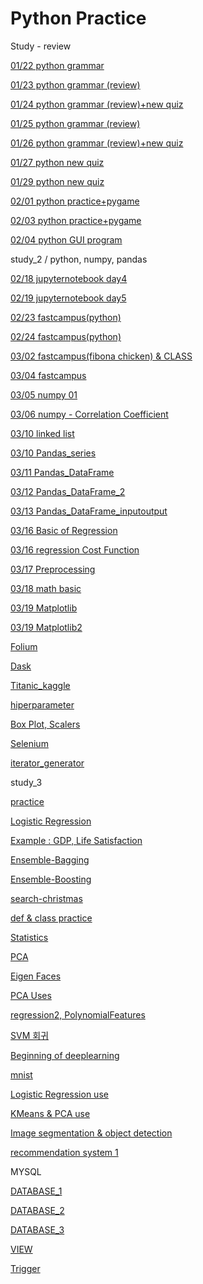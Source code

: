 # Python Practice

Study - review

[01/22 python grammar](Python%20Practice%204d95aad8d0ec4a37acbf0015ab27ba8f/01%2022%20python%20grammar%20ae3ae1ee5f034267bd4c1f76c151caef.md)

[01/23 python grammar (review)](Python%20Practice%204d95aad8d0ec4a37acbf0015ab27ba8f/01%2023%20python%20grammar%20(review)%2085397ae339844430ae27360d74372733.md)

[01/24 python grammar (review)+new quiz](Python%20Practice%204d95aad8d0ec4a37acbf0015ab27ba8f/01%2024%20python%20grammar%20(review)+new%20quiz%20973a3f988a334259bc873dc257f57978.md)

[01/25 python grammar (review)](Python%20Practice%204d95aad8d0ec4a37acbf0015ab27ba8f/01%2025%20python%20grammar%20(review)%2075e6b08b2dc9425080da52bbafdf43fb.md)

[01/26 python grammar (review)+new quiz](Python%20Practice%204d95aad8d0ec4a37acbf0015ab27ba8f/01%2026%20python%20grammar%20(review)+new%20quiz%206ff84954384a454cb2400ff8d08b4e81.md)

[01/27 python new quiz](Python%20Practice%204d95aad8d0ec4a37acbf0015ab27ba8f/01%2027%20python%20new%20quiz%20522325badba04009ae49b30aae01730e.md)

[01/29 python new quiz](Python%20Practice%204d95aad8d0ec4a37acbf0015ab27ba8f/01%2029%20python%20new%20quiz%205468acbd01e34fc1adba800677aca51f.md)

[02/01 python practice+pygame](Python%20Practice%204d95aad8d0ec4a37acbf0015ab27ba8f/02%2001%20python%20practice+pygame%209c7548d320784091b694da014effe00e.md)

[02/03 python practice+pygame](Python%20Practice%204d95aad8d0ec4a37acbf0015ab27ba8f/02%2003%20python%20practice+pygame%209b15132eeb174be9942074e3fcf7089f.md)

[02/04 python GUI program](Python%20Practice%204d95aad8d0ec4a37acbf0015ab27ba8f/02%2004%20python%20GUI%20program%20fadede5ac63748d29ef0a21407c839ca.md)

study_2 / python, numpy, pandas

[02/18 jupyternotebook day4](Python%20Practice%204d95aad8d0ec4a37acbf0015ab27ba8f/02%2018%20jupyternotebook%20day4%20f60ab3e86809427d979d25fdc737da3d.md)

[02/19 jupyternotebook day5](Python%20Practice%204d95aad8d0ec4a37acbf0015ab27ba8f/02%2019%20jupyternotebook%20day5%203f4a4de6169d442da8e64c7fa7bef546.md)

[02/23 fastcampus(python)](Python%20Practice%204d95aad8d0ec4a37acbf0015ab27ba8f/02%2023%20fastcampus(python)%208f89fb365d6e4974a5328db2a4936b11.md)

[02/24 fastcampus(python)](Python%20Practice%204d95aad8d0ec4a37acbf0015ab27ba8f/02%2024%20fastcampus(python)%200be1e515517f42e1b62aad82e49d8a23.md)

[03/02 fastcampus(fibona chicken) & CLASS](Python%20Practice%204d95aad8d0ec4a37acbf0015ab27ba8f/03%2002%20fastcampus(fibona%20chicken)%20&%20CLASS%204d9b4685d3294502818c287553e23256.md)

[03/04 fastcampus](Python%20Practice%204d95aad8d0ec4a37acbf0015ab27ba8f/03%2004%20fastcampus%202bfc350740af4b3198cc6bd6613a05e7.md)

[03/05 numpy 01](Python%20Practice%204d95aad8d0ec4a37acbf0015ab27ba8f/03%2005%20numpy%2001%20425e97cb18ca4e38828aed3f7900fa38.md)

[03/06 numpy - Correlation Coefficient](Python%20Practice%204d95aad8d0ec4a37acbf0015ab27ba8f/03%2006%20numpy%20-%20Correlation%20Coefficient%20651212326b1c4c72be5b272253fa7d77.md)

[03/10 linked list](Python%20Practice%204d95aad8d0ec4a37acbf0015ab27ba8f/03%2010%20linked%20list%202dca4439670a45148808962f76e6ccc4.md)

[03/10 Pandas_series](Python%20Practice%204d95aad8d0ec4a37acbf0015ab27ba8f/03%2010%20Pandas_series%20fd707da28dd6468ab2b589f06d5c2e60.md)

[03/11 Pandas_DataFrame](Python%20Practice%204d95aad8d0ec4a37acbf0015ab27ba8f/03%2011%20Pandas_DataFrame%20a098f3edcc1e4105a80c9c79da5ba7ee.md)

[03/12 Pandas_DataFrame_2](Python%20Practice%204d95aad8d0ec4a37acbf0015ab27ba8f/03%2012%20Pandas_DataFrame_2%20a339e9cdbfda45609791f105f3d59176.md)

[03/13 Pandas_DataFrame_inputoutput](Python%20Practice%204d95aad8d0ec4a37acbf0015ab27ba8f/03%2013%20Pandas_DataFrame_inputoutput%2082e5e7a677ca456bbb1ef15ec6687539.md)

[03/16 Basic of Regression](Python%20Practice%204d95aad8d0ec4a37acbf0015ab27ba8f/03%2016%20Basic%20of%20Regression%204638f56862394a209fb8c57412212eb3.md)

[03/16 regression Cost Function](Python%20Practice%204d95aad8d0ec4a37acbf0015ab27ba8f/03%2016%20regression%20Cost%20Function%20484740d78af3487f8c9958ef2aabb8df.md)

[03/17 Preprocessing](Python%20Practice%204d95aad8d0ec4a37acbf0015ab27ba8f/03%2017%20Preprocessing%209b9dbe2b5d334c95a17cca9b9f1e6280.md)

[03/18 math basic](Python%20Practice%204d95aad8d0ec4a37acbf0015ab27ba8f/03%2018%20math%20basic%2011bf88a05f7c4d27bf21cb7c957baf58.md)

[03/19 Matplotlib](Python%20Practice%204d95aad8d0ec4a37acbf0015ab27ba8f/03%2019%20Matplotlib%2088a5778725804ffa96ee521dbe5c661e.md)

[03/19 Matplotlib2](Python%20Practice%204d95aad8d0ec4a37acbf0015ab27ba8f/03%2019%20Matplotlib2%203bec0adb1e8b4a548a6cbec055d5c07b.md)

[Folium](Python%20Practice%204d95aad8d0ec4a37acbf0015ab27ba8f/Folium%202b0f7b68657e49bdbc383fc60cb57f8f.md)

[Dask](Python%20Practice%204d95aad8d0ec4a37acbf0015ab27ba8f/Dask%206b01b2959dff4debb74b1df6bdf8ae62.md)

[Titanic_kaggle](Python%20Practice%204d95aad8d0ec4a37acbf0015ab27ba8f/Titanic_kaggle%20cfa84db7cf664ba68c820253d071014c.md)

[hiperparameter](Python%20Practice%204d95aad8d0ec4a37acbf0015ab27ba8f/hiperparameter%2063dbbf4a57704f4aafa6d50d8cbd6981.md)

[Box Plot, Scalers](Python%20Practice%204d95aad8d0ec4a37acbf0015ab27ba8f/Box%20Plot,%20Scalers%20973e02ea6f8346739fe0add4c1751400.md)

[Selenium](Python%20Practice%204d95aad8d0ec4a37acbf0015ab27ba8f/Selenium%20fd9b6728b41a4410bfcb000a04355cbf.md)

[iterator_generator](Python%20Practice%204d95aad8d0ec4a37acbf0015ab27ba8f/iterator_generator%201f4b1d17e160412eaa1984ef31d2765a.md)

study_3

[practice](Python%20Practice%204d95aad8d0ec4a37acbf0015ab27ba8f/practice%20be0c7978ab3540db9655a8fe78737ec1.md)

[Logistic Regression](Python%20Practice%204d95aad8d0ec4a37acbf0015ab27ba8f/Logistic%20Regression%20e85ccf01bbfb4cc0b352d55178159532.md)

[Example : GDP, Life Satisfaction](Python%20Practice%204d95aad8d0ec4a37acbf0015ab27ba8f/Example%20GDP,%20Life%20Satisfaction%20a05df72d420b41918a657e4c90b68032.md)

[Ensemble-Bagging](Python%20Practice%204d95aad8d0ec4a37acbf0015ab27ba8f/Ensemble-Bagging%20b769ff09b8c746f58f4f4e23f5f4433c.md)

[Ensemble-Boosting](Python%20Practice%204d95aad8d0ec4a37acbf0015ab27ba8f/Ensemble-Boosting%204edddca23f914501be408dec0d240f71.md)

[search-christmas](Python%20Practice%204d95aad8d0ec4a37acbf0015ab27ba8f/search-christmas%2013d84a8888fb4dc899c4364b94f42c00.md)

[def & class practice](Python%20Practice%204d95aad8d0ec4a37acbf0015ab27ba8f/def%20&%20class%20practice%20269036de5f1147ebadbfaf9c7191c5ed.md)

[Statistics](Python%20Practice%204d95aad8d0ec4a37acbf0015ab27ba8f/Statistics%202841012fb19a46f3a46ba2ff2d751c78.md)

[PCA](Python%20Practice%204d95aad8d0ec4a37acbf0015ab27ba8f/PCA%200248ec03e7a24026bc8dcc52a3e54de9.md)

[Eigen Faces](Python%20Practice%204d95aad8d0ec4a37acbf0015ab27ba8f/Eigen%20Faces%2086fa6d662fdd4672b714dc11d0054e96.md)

[PCA Uses](Python%20Practice%204d95aad8d0ec4a37acbf0015ab27ba8f/PCA%20Uses%203b4f9bb088114a009b3974fa860ca89a.md)

[regression2, PolynomialFeatures](Python%20Practice%204d95aad8d0ec4a37acbf0015ab27ba8f/regression2,%20PolynomialFeatures%20cfffe7ab92ee460793690a5f7c5295cc.md)

[SVM 회귀](Python%20Practice%204d95aad8d0ec4a37acbf0015ab27ba8f/SVM%20%E1%84%92%E1%85%AC%E1%84%80%E1%85%B1%20ec2ba239b43c4b10a207fa08abaff155.md)

[Beginning of deeplearning](Python%20Practice%204d95aad8d0ec4a37acbf0015ab27ba8f/Beginning%20of%20deeplearning%20cb0f539de2e943f08e46a4761f7e1a8b.md)

[mnist](Python%20Practice%204d95aad8d0ec4a37acbf0015ab27ba8f/mnist%200b8f795b3a7949338432133308163ac6.md)

[Logistic Regression use](Python%20Practice%204d95aad8d0ec4a37acbf0015ab27ba8f/Logistic%20Regression%20use%20b6643581aa32416ca7db4a0f0185b5cb.md)

[KMeans & PCA use](Python%20Practice%204d95aad8d0ec4a37acbf0015ab27ba8f/KMeans%20&%20PCA%20use%20939327f64a5a41268eea097879336b99.md)

[Image segmentation & object detection](Python%20Practice%204d95aad8d0ec4a37acbf0015ab27ba8f/Image%20segmentation%20&%20object%20detection%208f52261b089a4ddd8214ee50f3fcd5be.md)

[recommendation system 1](Python%20Practice%204d95aad8d0ec4a37acbf0015ab27ba8f/recommendation%20system%201%20ef4f017db469456f8e35bfb7d0380da9.md)

MYSQL

[DATABASE_1](Python%20Practice%204d95aad8d0ec4a37acbf0015ab27ba8f/DATABASE_1%20b69b0c81814a4304a9361a2a81fc162e.md)

[DATABASE_2](Python%20Practice%204d95aad8d0ec4a37acbf0015ab27ba8f/DATABASE_2%201021b693b1d643a8b189f194d9c201e1.md)

[DATABASE_3](Python%20Practice%204d95aad8d0ec4a37acbf0015ab27ba8f/DATABASE_3%205956ade27fb346468863c9ec2c35cdce.md)

[VIEW](Python%20Practice%204d95aad8d0ec4a37acbf0015ab27ba8f/VIEW%2000e84cf52b3946938d5bf28c10eedd96.md)

[Trigger](Python%20Practice%204d95aad8d0ec4a37acbf0015ab27ba8f/Trigger%20f2fe6cb7d9d5427fa6aef9ec57c08806.md)